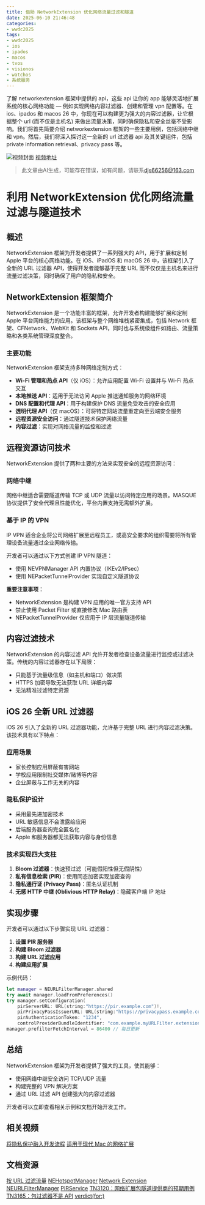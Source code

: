 ```yaml
---
title: 借助 NetworkExtension 优化网络流量过滤和隧道
date: 2025-06-10 21:46:48
categories:
- wwdc2025
tags:
- wwdc2025
- ios
- ipados
- macos
- tvos
- visionos
- watchos
- 系统服务
---
```

了解 networkextension 框架中提供的 api，这些 api 让你的 app 能够灵活地扩展系统的核心网络功能 — 例如实现网络内容过滤器、创建和管理 vpn 配置等。在 ios、ipados 和 macos 26 中，你现在可以构建更为强大的内容过滤器，让它根据整个 url (而不仅是主机名) 来做出流量决策，同时确保隐私和安全丝毫不受影响。我们将首先简要介绍 networkextension 框架的一些主要用例，包括网络中继和 vpn。然后，我们将深入探讨这一全新的 url 过滤器 api 及其关键组件，包括 private information retrieval、privacy pass 等。
<!--more-->

![视频封面](https://devimages-cdn.apple.com/wwdc-services/images/3055294D-836B-4513-B7B0-0BC5666246B0/9924/9924_wide_250x141_2x.jpg)
[视频地址](https://developer.apple.com/cn/videos/play/wwdc2025/234/)
> 此文章由AI生成，可能存在错误，如有问题，请联系[djs66256@163.com](djs66256@163.com)

# 利用 NetworkExtension 优化网络流量过滤与隧道技术

## 概述

NetworkExtension 框架为开发者提供了一系列强大的 API，用于扩展和定制 Apple 平台的核心网络功能。在 iOS、iPadOS 和 macOS 26 中，该框架引入了全新的 URL 过滤器 API，使得开发者能够基于完整 URL 而不仅仅是主机名来进行流量过滤决策，同时确保了用户的隐私和安全。

## NetworkExtension 框架简介

NetworkExtension 是一个功能丰富的框架，允许开发者构建能够扩展和定制 Apple 平台网络能力的应用。该框架与整个网络堆栈紧密集成，包括 Network 框架、CFNetwork、WebKit 和 Sockets API，同时也与系统级组件如路由、流量策略和各类系统管理深度整合。

### 主要功能

NetworkExtension 框架支持多种网络定制方式：
- **Wi-Fi 管理和热点 API**（仅 iOS）：允许应用配置 Wi-Fi 设置并与 Wi-Fi 热点交互
- **本地推送 API**：适用于无法访问 Apple 推送通知服务的网络环境
- **DNS 配置和代理 API**：用于构建保护 DNS 流量免受攻击的安全应用
- **透明代理 API**（仅 macOS）：可将特定网站流量重定向至云端安全服务
- **远程资源安全访问**：通过隧道技术保护网络流量
- **内容过滤**：实现对网络流量的监控和过滤

## 远程资源访问技术

NetworkExtension 提供了两种主要的方法来实现安全的远程资源访问：

### 网络中继

网络中继适合需要隧道传输 TCP 或 UDP 流量以访问特定应用的场景。MASQUE 协议提供了安全代理且性能优化，平台内置支持无需额外扩展。

### 基于 IP 的 VPN

IP VPN 适合企业将公司网络扩展至远程员工，或高安全要求的组织需要将所有管理设备流量通过企业网络传输。

开发者可以通过以下方式创建 IP VPN 隧道：
- 使用 NEVPNManager API 内置协议（IKEv2/IPsec）
- 使用 NEPacketTunnelProvider 实现自定义隧道协议

**重要注意事项**：
- NetworkExtension 是构建 VPN 应用的唯一官方支持 API
- 禁止使用 Packet Filter 或直接修改 Mac 路由表
- NEPacketTunnelProvider 仅应用于 IP 层流量隧道传输

## 内容过滤技术

NetworkExtension 的内容过滤 API 允许开发者检查设备流量进行监控或过滤决策。传统的内容过滤器存在以下局限：
- 只能基于流量级信息（如主机和端口）做决策
- HTTPS 加密导致无法获取 URL 详细内容
- 无法精准过滤特定资源

## iOS 26 全新 URL 过滤器

iOS 26 引入了全新的 URL 过滤器功能，允许基于完整 URL 进行内容过滤决策。该技术具有以下特点：

### 应用场景
- 家长控制应用屏蔽有害网站
- 学校应用限制社交媒体/赌博等内容
- 企业屏蔽与工作无关的内容

### 隐私保护设计
- 采用最先进加密技术
- URL 敏感信息不会泄露给应用
- 后端服务器查询完全匿名化
- Apple 和服务器都无法获取内容与身份信息

### 技术实现四大支柱
1. **Bloom 过滤器**：快速预过滤（可能假阳性但无假阴性）
2. **私有信息检索 (PIR)**：使用同态加密实现加密查询
3. **隐私通行证 (Privacy Pass)**：匿名认证机制
4. **无感 HTTP 中继 (Oblivious HTTP Relay)**：隐藏客户端 IP 地址

## 实现步骤

开发者可以通过以下步骤实现 URL 过滤器：

1. **设置 PIR 服务器**
2. **构建 Bloom 过滤器**
3. **构建 URL 过滤应用**
4. **构建应用扩展**

示例代码：
```swift
let manager = NEURLFilterManager.shared
try await manager.loadFromPreferences()
try manager.setConfiguration(
    pirServerURL: URL(string:"https://pir.example.com")!,
    pirPrivacyPassIssuerURL: URL(string:"https://privacypass.example.com")!,
    pirAuthenticationToken: "1234",
    controlProviderBundleIdentifier: "com.example.myURLFilter.extension")
manager.prefilterFetchInterval = 86400 // 每日更新
```

## 总结

NetworkExtension 框架为开发者提供了强大的工具，使其能够：
- 使用网络中继安全访问 TCP/UDP 流量
- 构建完整的 VPN 解决方案
- 通过 URL 过滤 API 创建强大的内容过滤器

开发者可以立即查看相关示例和文档开始开发工作。

## 相关视频
[将隐私保护融入开发流程](https://developer.apple.com/videos/play/wwdc2025/246)
[适用于现代 Mac 的网络扩展](https://developer.apple.com/videos/play/wwdc2019/714)

## 文档资源
[按 URL 过滤流量](https://developer.apple.com/documentation/NetworkExtension/filtering-traffic-by-url)
[NEHotspotManager](https://developer.apple.com/documentation/NetworkExtension/NEHotspotManager)
[Network Extension](https://developer.apple.com/documentation/NetworkExtension)
[NEURLFilterManager](https://developer.apple.com/documentation/NetworkExtension/NEURLFilterManager)
[PIRService](https://swiftpackageindex.com/apple/pir-service-example/main/documentation/pirservice)
[TN3120：网络扩展包隧道提供商的预期用例](https://developer.apple.com/documentation/Technotes/tn3120-expected-use-cases-for-network-extension-packet-tunnel-providers)
[TN3165：包过滤器不是 API](https://developer.apple.com/documentation/Technotes/tn3165-packet-filter-is-not-api)
[verdict(for:)](https://developer.apple.com/documentation/NetworkExtension/NEURLFilter/verdict(for:))
